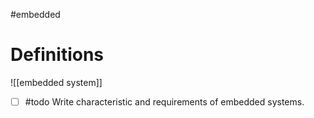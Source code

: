 #embedded
# Definitions

![[embedded system]]

- [ ] #todo Write characteristic and requirements of embedded systems.